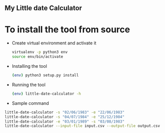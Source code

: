 My Little date Calculator
---

# To install the tool from source

- Create virtual environment and activate it
  ```bash
  virtualenv -p python3 env
  source env/bin/activate
  ```
- Installing the tool
  ```bash
  (env) python3 setup.py install
  ```
- Running the tool
  ```bash
  (env) little-date-calculator -h
  ```
 - Sample command 
  ```bash
little-date-calculator -s "02/06/1983" -e "22/06/1983"
little-date-calculator -s "04/07/1984" -e "25/12/1984"
little-date-calculator -e "03/01/1989" -s "03/08/1983"
little-date-calculator --input-file input.csv --output-file output.csv
  ```
  

